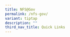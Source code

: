 ```yaml
---
title: NFS@Gov
permalink: /nfs-gov/
variant: tiptap
description: ""
third_nav_title: Quick Links
---
```

<p></p>